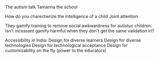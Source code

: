The autism talk
Tamanna the school

How do you charectwrize the intelligence of a child
Joint attention

They gamify training to remove social awkwardness for autistuc children. Isn't incessant gamify harmful when they don't get the same validation irl?

Accessibility in India:
Design for diverse learners
Design for diverse technologies
Design for technological acceptance
Design for customizability on the fly (power to the educators)




